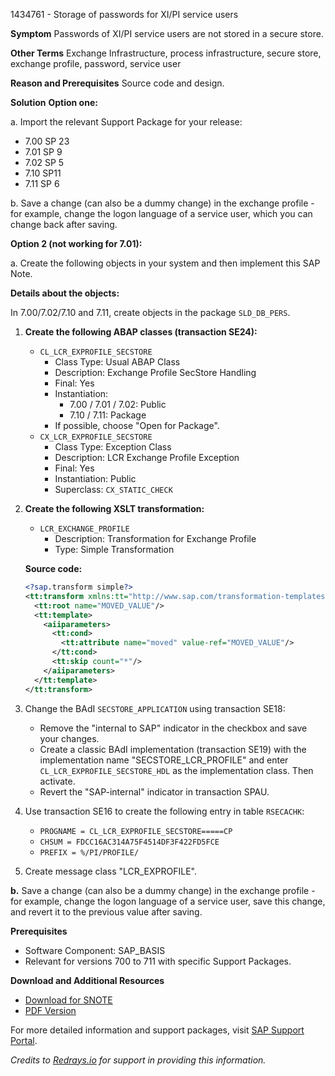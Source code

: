 1434761 - Storage of passwords for XI/PI service users

**Symptom**
Passwords of XI/PI service users are not stored in a secure store.

**Other Terms**
Exchange Infrastructure, process infrastructure, secure store, exchange profile, password, service user

**Reason and Prerequisites**
Source code and design.

**Solution**
**Option one:**

a. Import the relevant Support Package for your release:
- 7.00 SP 23
- 7.01 SP 9
- 7.02 SP 5
- 7.10 SP11
- 7.11 SP 6

b. Save a change (can also be a dummy change) in the exchange profile - for example, change the logon language of a service user, which you can change back after saving.

**Option 2 (not working for 7.01):**

a. Create the following objects in your system and then implement this SAP Note.

**Details about the objects:**

In 7.00/7.02/7.10 and 7.11, create objects in the package `SLD_DB_PERS`.

1. **Create the following ABAP classes (transaction SE24):**
   - `CL_LCR_EXPROFILE_SECSTORE`
     - Class Type: Usual ABAP Class
     - Description: Exchange Profile SecStore Handling
     - Final: Yes
     - Instantiation:
       - 7.00 / 7.01 / 7.02: Public
       - 7.10 / 7.11: Package
     - If possible, choose "Open for Package".
   - `CX_LCR_EXPROFILE_SECSTORE`
     - Class Type: Exception Class
     - Description: LCR Exchange Profile Exception
     - Final: Yes
     - Instantiation: Public
     - Superclass: `CX_STATIC_CHECK`

2. **Create the following XSLT transformation:**
   - `LCR_EXCHANGE_PROFILE`
     - Description: Transformation for Exchange Profile
     - Type: Simple Transformation

   **Source code:**
   ```xml
   <?sap.transform simple?>
   <tt:transform xmlns:tt="http://www.sap.com/transformation-templates">
     <tt:root name="MOVED_VALUE"/>
     <tt:template>
       <aiiparameters>
         <tt:cond>
           <tt:attribute name="moved" value-ref="MOVED_VALUE"/>
         </tt:cond>
         <tt:skip count="*"/>
       </aiiparameters>
     </tt:template>
   </tt:transform>
   ```

3. Change the BAdI `SECSTORE_APPLICATION` using transaction SE18:
   - Remove the "internal to SAP" indicator in the checkbox and save your changes.
   - Create a classic BAdI implementation (transaction SE19) with the implementation name "SECSTORE_LCR_PROFILE" and enter `CL_LCR_EXPROFILE_SECSTORE_HDL` as the implementation class. Then activate.
   - Revert the "SAP-internal" indicator in transaction SPAU.

4. Use transaction SE16 to create the following entry in table `RSECACHK`:
   - `PROGNAME = CL_LCR_EXPROFILE_SECSTORE=====CP`
   - `CHSUM = FDCC16AC314A75F4514DF3F422FD5FCE`
   - `PREFIX = %/PI/PROFILE/`

5. Create message class "LCR_EXPROFILE".

**b.** Save a change (can also be a dummy change) in the exchange profile - for example, change the logon language of a service user, save this change, and revert it to the previous value after saving.

**Prerequisites**
- Software Component: SAP_BASIS
- Relevant for versions 700 to 711 with specific Support Packages.

**Download and Additional Resources**
- [Download for SNOTE](https://me.sap.com/support/notes/0040000008462292017)
- [PDF Version](https://me.sap.com/support/notes/print/0001434761?language=en-US&token=923B1B70AEFAD8ABBA8BC78AD6809624)

For more detailed information and support packages, visit [SAP Support Portal](https://me.sap.com/).

*Credits to [Redrays.io](https://redrays.io) for support in providing this information.*